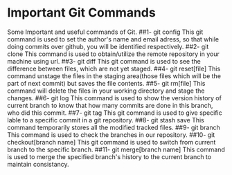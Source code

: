 # Important Git Commands
Some Important and useful commands of Git.
##1- git config
This git command is used to set the author's name and email adress, so that while doing commits over github, you will be identified respectively.
##2- git clone
This command is used to obtain/utilize the remote repository in your machine using url. 
##3- git diff
This git command is used to see the difference between files, which are not yet staged.
##4- git reset[file]
This command unstage the files in the staging area(those files which will be the part of next commit) but saves the file contents.
##5- git rm[file]
This command will delete the files in your working directory and stage the changes.
##6- git log
This command is used to show the version history of current branch to know that how many commits are done in this branch, who did this commit.
##7- git tag
This git command is used to give specific lable to a specific commit in a git repository. 
##8- git stash save
This command temporarily stores all the modified tracked files. 
##9- git branch
This command is used to check the branches in our repository.
##10- git checkout[branch name]
This git command is used to switch from current branch to the specific branch.
##11- git merge[branch name]
This command is used to merge the specified branch's history to the current branch to maintain consistancy.
